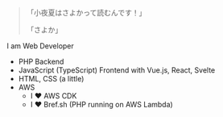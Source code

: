 > 「小夜夏はさよかって読むんです！」
> 
> 「さよか」

I am Web Developer

- PHP Backend
- JavaScript (TypeScript) Frontend with Vue.js, React, Svelte
- HTML, CSS (a little)
- AWS
    - I :hearts: AWS CDK
    - I :hearts: Bref.sh (PHP running on AWS Lambda)
